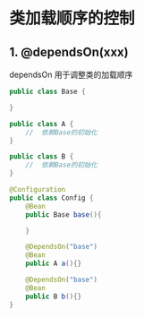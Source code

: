 # 类加载顺序的控制

## 1. @dependsOn(xxx)

dependsOn 用于调整类的加载顺序

```java
public class Base {

}

public class A {
    //  依赖Base的初始化
}

public class B {
    //  依赖Base的初始化
}

@Configuration
public class Config {
    @Bean
    public Base base(){

    }

    @DependsOn("base")
    @Bean
    public A a(){}

    @DependsOn("base")
    @Bean
    public B b(){}
}


```